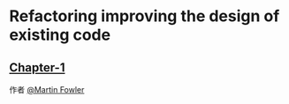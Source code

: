 # Refactoring improving the design of existing code

## [Chapter-1](https://github.com/byelaney/refactoring__improving_the_design_of_existing_code/blob/master/chapter-1/README.md)


作者 [@Martin Fowler][1]


[1]: https://martinfowler.com/
